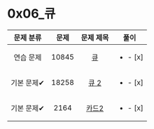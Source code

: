 # 0x06_큐
| 문제 분류 | 문제 | 문제 제목 | 풀이 |
| :--: | :--: | :--: | :--: |
| 연습 문제 | 10845 | [큐](https://www.acmicpc.net/problem/10845) | <ul><li>- [x] </li></ul> |
| 기본 문제✔ | 18258 | [큐 2](https://www.acmicpc.net/problem/18258) | <ul><li>- [x] </li></ul> |
| 기본 문제✔ | 2164 | [카드2](https://www.acmicpc.net/problem/2164) | <ul><li>- [x] </li></ul> |
